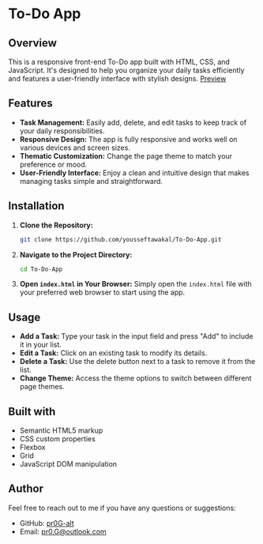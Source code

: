 # To-Do App

## Overview

This is a responsive front-end To-Do app built with HTML, CSS, and JavaScript. It's designed to help you organize your daily tasks efficiently and features a user-friendly interface with stylish designs.
[Preview](https://yousseftawakal.github.io/To-Do-App/)


## Features

- **Task Management:** Easily add, delete, and edit tasks to keep track of your daily responsibilities.
- **Responsive Design:** The app is fully responsive and works well on various devices and screen sizes.
- **Thematic Customization:** Change the page theme to match your preference or mood.
- **User-Friendly Interface:** Enjoy a clean and intuitive design that makes managing tasks simple and straightforward.


## Installation

1. **Clone the Repository:**
   ```bash
   git clone https://github.com/yousseftawakal/To-Do-App.git
   ```

2. **Navigate to the Project Directory:**
   ```bash
   cd To-Do-App
   ```

3. **Open `index.html` in Your Browser:**
   Simply open the `index.html` file with your preferred web browser to start using the app.


## Usage

- **Add a Task:** Type your task in the input field and press "Add" to include it in your list.
- **Edit a Task:** Click on an existing task to modify its details.
- **Delete a Task:** Use the delete button next to a task to remove it from the list.
- **Change Theme:** Access the theme options to switch between different page themes.


## Built with

- Semantic HTML5 markup
- CSS custom properties
- Flexbox
- Grid
- JavaScript DOM manipulation


## Author

Feel free to reach out to me if you have any questions or suggestions:

- GitHub: [pr0G-alt](https://github.com/pr0G-alt)
- Email: pr0.G@outlook.com
